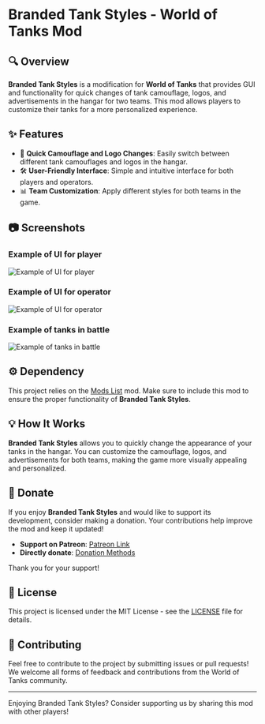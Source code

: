 ﻿# Branded Tank Styles - World of Tanks Mod

## 🔍 Overview

**Branded Tank Styles** is a modification for **World of Tanks** that provides GUI and functionality for quick changes of tank camouflage, logos, and advertisements in the hangar for two teams. This mod allows players to customize their tanks for a more personalized experience.

## ✨ Features

- 🎨 **Quick Camouflage and Logo Changes**: Easily switch between different tank camouflages and logos in the hangar.
- 🛠️ **User-Friendly Interface**: Simple and intuitive interface for both players and operators.
- 📊 **Team Customization**: Apply different styles for both teams in the game.

## 📷 Screenshots

### Example of UI for player
![Example of UI for player](https://gitlab.com/wot-public-mods/branded-tanks/-/raw/master/resources/branding_ui_player.jpg)

### Example of UI for operator
![Example of UI for operator](https://gitlab.com/wot-public-mods/branded-tanks/-/raw/master/resources/branding_ui_operator.jpg)

### Example of tanks in battle
![Example of tanks in battle](https://gitlab.com/wot-public-mods/branded-tanks/-/raw/master/resources/branding_ingame.jpg)

## ⚙️ Dependency
This project relies on the [Mods List](https://gitlab.com/wot-public-mods/mods-list) mod. Make sure to include this mod to ensure the proper functionality of **Branded Tank Styles**.

## 💡 How It Works

**Branded Tank Styles** allows you to quickly change the appearance of your tanks in the hangar. You can customize the camouflage, logos, and advertisements for both teams, making the game more visually appealing and personalized.

## 💖 Donate

If you enjoy **Branded Tank Styles** and would like to support its development, consider making a donation. Your contributions help improve the mod and keep it updated!

- **Support on Patreon**: [Patreon Link](https://www.patreon.com/poliroid)
- **Directly donate**: [Donation Methods](https://poliroid.me/donate/)

Thank you for your support!

## 📜 License

This project is licensed under the MIT License - see the [LICENSE](https://gitlab.com/wot-public-mods/branded-tanks/-/blob/master/LICENSE.md) file for details.

## 🤝 Contributing

Feel free to contribute to the project by submitting issues or pull requests! We welcome all forms of feedback and contributions from the World of Tanks community.

---

Enjoying Branded Tank Styles? Consider supporting us by sharing this mod with other players!
